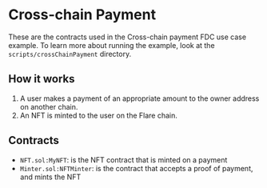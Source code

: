 # Cross-chain Payment

These are the contracts used in the Cross-chain payment FDC use case example.
To learn more about running the example, look at the `scripts/crossChainPayment` directory.

## How it works

1. A user makes a payment of an appropriate amount to the owner address on another chain.
2. An NFT is minted to the user on the Flare chain.

## Contracts

- `NFT.sol:MyNFT`: is the NFT contract that is minted on a payment
- `Minter.sol:NFTMinter`: is the contract that accepts a proof of payment, and mints the NFT

<!-- Auto-update: 2025-10-16T09:19:03.816851 -->
